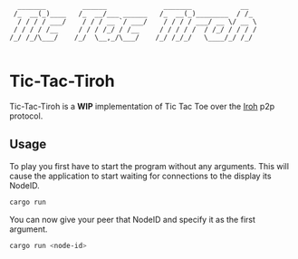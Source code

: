 ```
  _______         ______              _______            __  
 /_  __(_)____   /_  __/___ ______   /_  __(_)________  / /_ 
  / / / / ___/    / / / __ `/ ___/    / / / / ___/ __ \/ __ \
 / / / / /__     / / / /_/ / /__     / / / / /  / /_/ / / / /
/_/ /_/\___/    /_/  \__,_/\___/    /_/ /_/_/   \____/_/ /_/ 
                                                             
```
# Tic-Tac-Tiroh
Tic-Tac-Tiroh is a **WIP** implementation of Tic Tac Toe over the [Iroh](https://iroh.computer) p2p protocol.

## Usage 
To play you first have to start the program without any arguments. This will cause the application to start waiting for connections to the display its NodeID.
```bash
cargo run
```

You can now give your peer that NodeID and specify it as the first argument.
```bash
cargo run <node-id>
```
